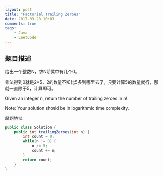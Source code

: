 ```yaml
---
layout: post
title: "Factorial Trailing Zeroes"
date: 2017-03-28 10:03
comments: true
tags: 
	- Java 
	- LeetCode 
---
```


题目描述
------------------

给出一个整数N，求N阶乘中有几个0。

乘法得到0就是2*5，2的数量不知比5多到哪里去了，只要计算5的数量就行，那就一直除于5，计算即可。

Given an integer n, return the number of trailing zeroes in n!.

Note: Your solution should be in logarithmic time complexity.

<!-- more -->

[原题地址](https://leetcode.com/problems/factorial-trailing-zeroes/)
```java
public class Solution {
    public int trailingZeroes(int n) {
        int count = 0;
        while(n != 0) {
            n /= 5;
            count += n;
        }
        return count;
    }
}
```
